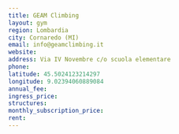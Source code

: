 ```yaml
---
title: GEAM Climbing
layout: gym
region: Lombardia
city: Cornaredo (MI)
email: info@geamclimbing.it
website: 
address: Via IV Novembre c/o scuola elementare
phone: 
latitude: 45.5024123214297
longitude: 9.02394060889084
annual_fee: 
ingress_price: 
structures: 
monthly_subscription_price: 
rent: 
---
```


